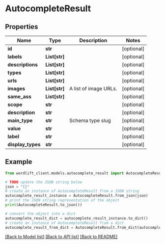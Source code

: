 # AutocompleteResult


## Properties

Name | Type | Description | Notes
------------ | ------------- | ------------- | -------------
**id** | **str** |  | [optional] 
**labels** | **List[str]** |  | [optional] 
**descriptions** | **List[str]** |  | [optional] 
**types** | **List[str]** |  | [optional] 
**urls** | **List[str]** |  | [optional] 
**images** | **List[str]** | A list of image URLs. | [optional] 
**same_ass** | **List[str]** |  | [optional] 
**scope** | **str** |  | [optional] 
**description** | **str** |  | [optional] 
**main_type** | **str** | Schema type slug | [optional] 
**value** | **str** |  | [optional] 
**label** | **str** |  | [optional] 
**display_types** | **str** |  | [optional] 

## Example

```python
from wordlift_client.models.autocomplete_result import AutocompleteResult

# TODO update the JSON string below
json = "{}"
# create an instance of AutocompleteResult from a JSON string
autocomplete_result_instance = AutocompleteResult.from_json(json)
# print the JSON string representation of the object
print(AutocompleteResult.to_json())

# convert the object into a dict
autocomplete_result_dict = autocomplete_result_instance.to_dict()
# create an instance of AutocompleteResult from a dict
autocomplete_result_from_dict = AutocompleteResult.from_dict(autocomplete_result_dict)
```
[[Back to Model list]](../README.md#documentation-for-models) [[Back to API list]](../README.md#documentation-for-api-endpoints) [[Back to README]](../README.md)


